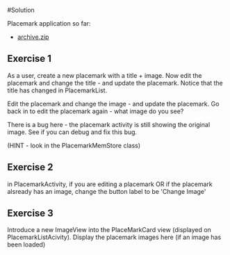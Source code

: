 #Solution

Placemark application so far:

- [archive.zip](archives/archive.zip)

## Exercise 1

As a user, create a new placemark with a title + image. Now edit the placemark and change the title - and update the placemark. Notice that the title has changed in PlacemarkList. 

Edit the placemark and change the image - and update the placemark. Go back in to edit the placemark again - what image do you see?

There is a bug here - the placemark activity is still showing the original image. See if you can debug and fix this bug.

(HINT - look in the PlacemarkMemStore class)


## Exercise 2

in PlacemarkActivity, if you are editing a placemark OR if the placemark alsready has an image, change the button label to be 'Change Image'

## Exercise 3

Introduce a new ImageView into the PlaceMarkCard view (displayed on PlacemarkListAcivity). Display the placemark images here (if an image has been loaded)

